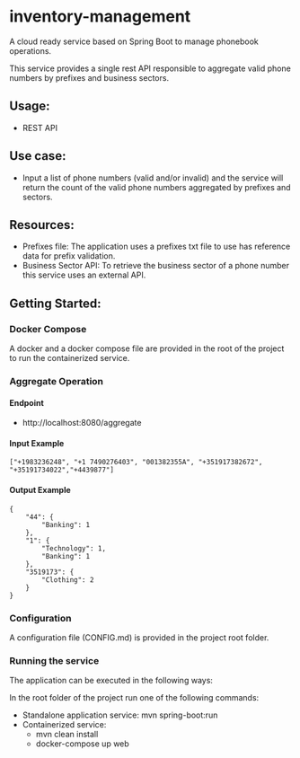 # inventory-management

A cloud ready service based on Spring Boot to manage phonebook operations.

This service provides a single rest API responsible to aggregate valid phone numbers by prefixes and business sectors.

## Usage:

- REST API

## Use case:

- Input a list of phone numbers (valid and/or invalid) and the service will return the count of the valid phone numbers
  aggregated by prefixes and sectors.

## Resources:

- Prefixes file: The application uses a prefixes txt file to use has reference data for prefix validation.
- Business Sector API: To retrieve the business sector of a phone number this service uses an external API.

## Getting Started:

### Docker Compose

A docker and a docker compose file are provided in the root of the project to run the containerized service.

### Aggregate Operation

#### Endpoint

- http://localhost:8080/aggregate

#### Input Example

```
["+1983236248", "+1 7490276403", "001382355A", "+351917382672", "+35191734022","+4439877"]
```

#### Output Example

```
{
    "44": {
        "Banking": 1
    },
    "1": {
        "Technology": 1,
        "Banking": 1
    },
    "3519173": {
        "Clothing": 2
    }
}
```

### Configuration

A configuration file (CONFIG.md) is provided in the project root folder.

### Running the service

The application can be executed in the following ways:

In the root folder of the project run one of the following commands:

- Standalone application service: mvn spring-boot:run
- Containerized service:
    - mvn clean install
    - docker-compose up web